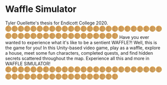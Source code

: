 # Waffle Simulator
Tyler Ouellette's thesis for Endicott College 2020.<br/>
![Waffle](Assets/Materials/smallwaffle.png)![Waffle](Assets/Materials/smallwaffle.png)![Waffle](Assets/Materials/smallwaffle.png)![Waffle](Assets/Materials/smallwaffle.png)![Waffle](Assets/Materials/smallwaffle.png)![Waffle](Assets/Materials/smallwaffle.png)![Waffle](Assets/Materials/smallwaffle.png)![Waffle](Assets/Materials/smallwaffle.png)![Waffle](Assets/Materials/smallwaffle.png)![Waffle](Assets/Materials/smallwaffle.png)![Waffle](Assets/Materials/smallwaffle.png)![Waffle](Assets/Materials/smallwaffle.png)![Waffle](Assets/Materials/smallwaffle.png)![Waffle](Assets/Materials/smallwaffle.png)![Waffle](Assets/Materials/smallwaffle.png)![Waffle](Assets/Materials/smallwaffle.png)![Waffle](Assets/Materials/smallwaffle.png)![Waffle](Assets/Materials/smallwaffle.png)![Waffle](Assets/Materials/smallwaffle.png)![Waffle](Assets/Materials/smallwaffle.png)![Waffle](Assets/Materials/smallwaffle.png)![Waffle](Assets/Materials/smallwaffle.png)![Waffle](Assets/Materials/smallwaffle.png)![Waffle](Assets/Materials/smallwaffle.png)![Waffle](Assets/Materials/smallwaffle.png)![Waffle](Assets/Materials/smallwaffle.png)![Waffle](Assets/Materials/smallwaffle.png)![Waffle](Assets/Materials/smallwaffle.png)![Waffle](Assets/Materials/smallwaffle.png)![Waffle](Assets/Materials/smallwaffle.png)![Waffle](Assets/Materials/smallwaffle.png)![Waffle](Assets/Materials/smallwaffle.png)![Waffle](Assets/Materials/smallwaffle.png)![Waffle](Assets/Materials/smallwaffle.png)![Waffle](Assets/Materials/smallwaffle.png)![Waffle](Assets/Materials/smallwaffle.png)![Waffle](Assets/Materials/smallwaffle.png)![Waffle](Assets/Materials/smallwaffle.png)![Waffle](Assets/Materials/smallwaffle.png)![Waffle](Assets/Materials/smallwaffle.png)![Waffle](Assets/Materials/smallwaffle.png)![Waffle](Assets/Materials/smallwaffle.png)![Waffle](Assets/Materials/smallwaffle.png)
Have you ever wanted to experience what it's like to be a sentient WAFFLE?! Well, this is the game for you! In this Unity-based video game, play as a waffle, explore a house, meet some fun characters, completed quests, and find hidden secrets scattered throughout the map. Experience all this and more in WAFFLE SIMULATOR!<br/>
![Waffle](Assets/Materials/smallwaffle.png)![Waffle](Assets/Materials/smallwaffle.png)![Waffle](Assets/Materials/smallwaffle.png)![Waffle](Assets/Materials/smallwaffle.png)![Waffle](Assets/Materials/smallwaffle.png)![Waffle](Assets/Materials/smallwaffle.png)![Waffle](Assets/Materials/smallwaffle.png)![Waffle](Assets/Materials/smallwaffle.png)![Waffle](Assets/Materials/smallwaffle.png)![Waffle](Assets/Materials/smallwaffle.png)![Waffle](Assets/Materials/smallwaffle.png)![Waffle](Assets/Materials/smallwaffle.png)![Waffle](Assets/Materials/smallwaffle.png)![Waffle](Assets/Materials/smallwaffle.png)![Waffle](Assets/Materials/smallwaffle.png)![Waffle](Assets/Materials/smallwaffle.png)![Waffle](Assets/Materials/smallwaffle.png)![Waffle](Assets/Materials/smallwaffle.png)![Waffle](Assets/Materials/smallwaffle.png)![Waffle](Assets/Materials/smallwaffle.png)![Waffle](Assets/Materials/smallwaffle.png)![Waffle](Assets/Materials/smallwaffle.png)![Waffle](Assets/Materials/smallwaffle.png)![Waffle](Assets/Materials/smallwaffle.png)![Waffle](Assets/Materials/smallwaffle.png)![Waffle](Assets/Materials/smallwaffle.png)![Waffle](Assets/Materials/smallwaffle.png)![Waffle](Assets/Materials/smallwaffle.png)![Waffle](Assets/Materials/smallwaffle.png)![Waffle](Assets/Materials/smallwaffle.png)![Waffle](Assets/Materials/smallwaffle.png)![Waffle](Assets/Materials/smallwaffle.png)![Waffle](Assets/Materials/smallwaffle.png)![Waffle](Assets/Materials/smallwaffle.png)![Waffle](Assets/Materials/smallwaffle.png)![Waffle](Assets/Materials/smallwaffle.png)![Waffle](Assets/Materials/smallwaffle.png)![Waffle](Assets/Materials/smallwaffle.png)![Waffle](Assets/Materials/smallwaffle.png)![Waffle](Assets/Materials/smallwaffle.png)![Waffle](Assets/Materials/smallwaffle.png)![Waffle](Assets/Materials/smallwaffle.png)![Waffle](Assets/Materials/smallwaffle.png)
